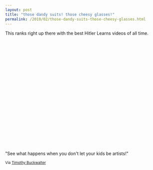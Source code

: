 ```yaml
---
layout: post
title: "those dandy suits! those cheesy glasses!"
permalink: /2010/02/those-dandy-suits-those-cheesy-glasses.html
---
```


<p>This ranks right up there with the best Hitler Learns videos of all time.</p>

<p><object width="560" height="340"><param name="movie" value="http://www.youtube.com/v/F9r-SRyO3d4&amp;hl=en_US&amp;fs=1&amp;"></param><param name="allowFullScreen" value="true"></param><param name="allowscriptaccess" value="always"></param><embed src="https://www.youtube.com/v/F9r-SRyO3d4&amp;hl=en_US&amp;fs=1&amp;" type="application/x-shockwave-flash" allowscriptaccess="always" allowfullscreen="true" width="560" height="340"></embed></object></p>

<p>"See what happens when you don't let your kids be artists!"</p>

<p><small>Via <a href="http://timothybuckwalter.typepad.com/painting_drawings/2010/02/this-made-my-sides-hurt.html">Timothy Buckwalter</a></small></p>



